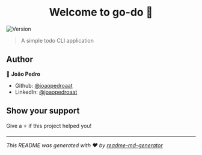 <h1 align="center">Welcome to go-do 👋</h1>
<p>
  <img alt="Version" src="https://img.shields.io/badge/version-1.0.0-blue.svg?cacheSeconds=2592000" />
</p>

> A simple todo CLI application

## Author

👤 **João Pedro**

* Github: [@joaopedroaat](https://github.com/joaopedroaat)
* LinkedIn: [@joaopedroaat](https://linkedin.com/in/joaopedroaat)

## Show your support

Give a ⭐️ if this project helped you!

***
_This README was generated with ❤️ by [readme-md-generator](https://github.com/kefranabg/readme-md-generator)_